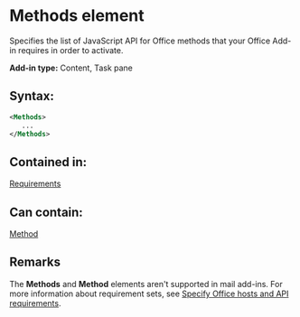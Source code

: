 
# Methods element
Specifies the list of JavaScript API for Office methods that your Office Add-in requires in order to activate.

 **Add-in type:** Content, Task pane


## Syntax:


```XML
<Methods>
   ...
</Methods>
```


## Contained in:

[Requirements](/reference/manifest/requirements.md)


## Can contain:

[Method](/reference/manifest/method.md)


## Remarks

The  **Methods** and **Method** elements aren't supported in mail add-ins. For more information about requirement sets, see [Specify Office hosts and API requirements](../../docs/overview/specify-office-hosts-and-api-requirements.md#SpecifyRequirementSets_intro).


